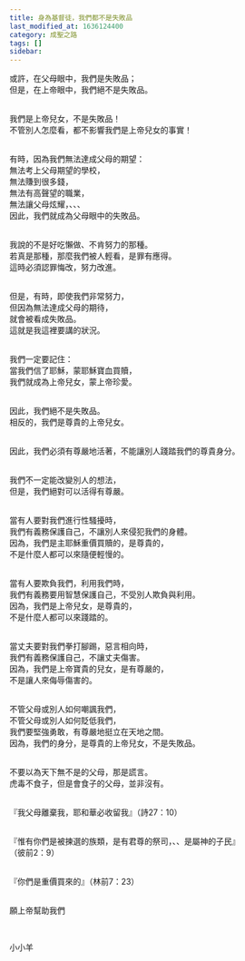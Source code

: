```yaml
---
title: 身為基督徒，我們都不是失敗品
last_modified_at: 1636124400
category: 成聖之路
tags: []
sidebar: 
---
```


<p>或許，在父母眼中，我們是失敗品；<br/>
但是，在上帝眼中，我們絕不是失敗品。</p>
<p><br/>
我們是上帝兒女，不是失敗品！<br/>
不管別人怎麼看，都不影響我們是上帝兒女的事實！</p>
<p><br/>
有時，因為我們無法達成父母的期望：<br/>
無法考上父母期望的學校，<br/>
無法賺到很多錢，<br/>
無法有高聲望的職業，<br/>
無法讓父母炫耀，、、、<br/>
因此，我們就成為父母眼中的失敗品。</p>
<p><br/>
我說的不是好吃懶做、不肯努力的那種。<br/>
若真是那種，那麼我們被人輕看，是罪有應得。<br/>
這時必須認罪悔改，努力改進。</p>
<p><br/>
但是，有時，即使我們非常努力，<br/>
但因為無法達成父母的期待，<br/>
就會被看成失敗品。<br/>
這就是我這裡要講的狀況。</p>
<p><br/>
我們一定要記住：<br/>
當我們信了耶穌，蒙耶穌寶血買贖，<br/>
我們就成為上帝兒女，蒙上帝珍愛。</p>
<p><br/>
因此，我們絕不是失敗品。<br/>
相反的，我們是尊貴的上帝兒女。</p>
<p><br/>
因此，我們必須有尊嚴地活著，不能讓別人踐踏我們的尊貴身分。</p>
<p><br/>
我們不一定能改變別人的想法，<br/>
但是，我們絕對可以活得有尊嚴。</p>
<p><br/>
當有人要對我們進行性騷擾時，<br/>
我們有義務保護自己，不讓別人來侵犯我們的身體。<br/>
因為，我們是主耶穌重價買贖的，是尊貴的，<br/>
不是什麼人都可以來隨便輕慢的。</p>
<p><br/>
當有人要欺負我們，利用我們時，<br/>
我們有義務要用智慧保護自己，不受別人欺負與利用。<br/>
因為，我們是上帝兒女，是尊貴的，<br/>
不是什麼人都可以來踐踏的。</p>
<p><br/>
當丈夫要對我們拳打腳踢，惡言相向時，<br/>
我們有義務保護自己，不讓丈夫傷害。<br/>
因為，我們是上帝寶貴的兒女，是有尊嚴的，<br/>
不是讓人來侮辱傷害的。</p>
<p><br/>
不管父母或別人如何嘲諷我們，<br/>
不管父母或別人如何貶低我們，<br/>
我們要堅強勇敢，有尊嚴地挺立在天地之間。<br/>
因為，我們的身分，是尊貴的上帝兒女，不是失敗品。</p>
<p><br/>
不要以為天下無不是的父母，那是謊言。<br/>
虎毒不食子，但是會食子的父母，並非沒有。</p>
<p><br/>
『我父母離棄我，耶和華必收留我』（詩27：10）</p>
<p><br/>
『惟有你們是被揀選的族類，是有君尊的祭司，、、是屬神的子民』<br/>
（彼前2：9）</p>
<p><br/>
『你們是重價買來的』（林前7：23）</p>
<p><br/>
願上帝幫助我們</p>
<p> </p>
<p>小小羊</p>
<p> </p>
